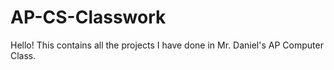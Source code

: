 # AP-CS-Classwork
Hello! This contains all the projects I have done in Mr. Daniel's AP Computer Class. 
